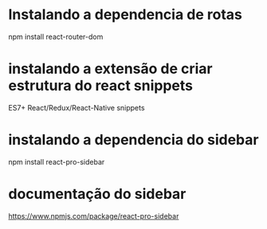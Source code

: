 # Instalando a dependencia de rotas

npm install react-router-dom

# instalando a extensão de criar estrutura do react snippets

ES7+ React/Redux/React-Native snippets

# instalando a dependencia do sidebar

npm install react-pro-sidebar

# documentação do sidebar 

https://www.npmjs.com/package/react-pro-sidebar



